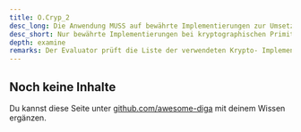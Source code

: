 ```yaml
---
title: O.Cryp_2
desc_long: Die Anwendung MUSS auf bewährte Implementierungen zur Umsetzung krypto-graphischer Primitive und Protokolle zurückgreifen (vgl. [TR02102-2]).
desc_short: Nur bewährte Implementierungen bei kryptographischen Primitiven.   
depth: examine
remarks: Der Evaluator prüft die Liste der verwendeten Krypto- Implementierungen gegen den aktuellen Stand der Technik (vgl.[TR02102-2]).
---
```


## Noch keine Inhalte

Du kannst diese Seite unter [github.com/awesome-diga](https://github.com/awesome-diga/tr-faq) mit deinem Wissen ergänzen.
